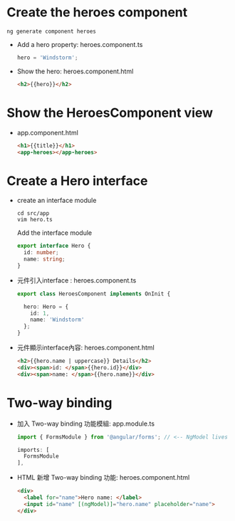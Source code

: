 # Create the heroes component

```
ng generate component heroes
```

-  Add a hero property: heroes.component.ts

   ```typescript
   hero = 'Windstorm';
   ```

- Show the hero: heroes.component.html

  ```html
  <h2>{{hero}}</h2>
  ```

# Show the HeroesComponent view

- app.component.html

  ```html
  <h1>{{title}}</h1>
  <app-heroes></app-heroes>
  ```

# Create a Hero interface

- create an interface module

  ```
  cd src/app
  vim hero.ts
  ```
  
  Add the interface module

  ```typescript
  export interface Hero {
    id: number;
    name: string;
  }
  ```

- 元件引入interface : heroes.component.ts

  ```typescript
  export class HeroesComponent implements OnInit {
  
    hero: Hero = {
      id: 1,
      name: 'Windstorm'
    };
  }
  ```

- 元件顯示interface內容: heroes.component.html

  ```html
  <h2>{{hero.name | uppercase}} Details</h2>
  <div><span>id: </span>{{hero.id}}</div>
  <div><span>name: </span>{{hero.name}}</div>
  ```

# Two-way binding

- 加入 Two-way binding 功能模組: app.module.ts

  ```typescript
  import { FormsModule } from '@angular/forms'; // <-- NgModel lives here

  imports: [
    FormsModule
  ],
  ```

- HTML 新增 Two-way binding 功能: heroes.component.html
 
  ```html
  <div>
    <label for="name">Hero name: </label>
    <input id="name" [(ngModel)]="hero.name" placeholder="name">
  </div>
  ```
